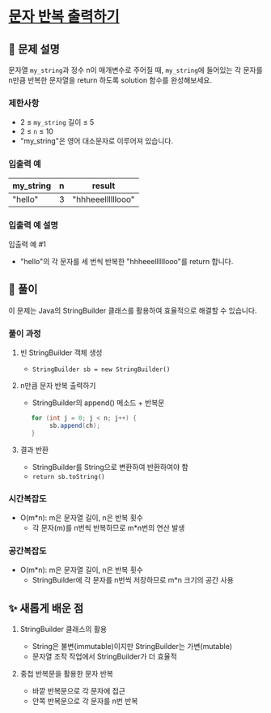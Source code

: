 # [문자 반복 출력하기](https://school.programmers.co.kr/learn/courses/30/lessons/120825)

## 📌 문제 설명
문자열 `my_string`과 정수 n이 매개변수로 주어질 때, `my_string`에 들어있는 각 문자를 n만큼 반복한 문자열을 return 하도록 solution 함수를 완성해보세요.

### 제한사항

- 2 ≤ `my_string` 길이 ≤ 5
- 2 ≤ `n` ≤ 10
- "my_string"은 영어 대소문자로 이루어져 있습니다.

### 입출력 예
| my_string | n | result            |
|-----------|---|-------------------|
| "hello"   | 3 | "hhheeellllllooo" |

### 입출력 예 설명
입출력 예 #1
- "hello"의 각 문자를 세 번씩 반복한 "hhheeellllllooo"를 return 합니다.

## 🧰 풀이
이 문제는 Java의 StringBuilder 클래스를 활용하여 효율적으로 해결할 수 있습니다.

### 풀이 과정
1. 빈 StringBuilder 객체 생성
    - `StringBuilder sb = new StringBuilder()`


2. n만큼 문자 반복 출력하기
    - StringBuilder의 append() 메소드 + 반복문
   ```java
      for (int j = 0; j < n; j++) {
           sb.append(ch);
      }
   ```


3. 결과 반환
    - StringBuilder를 String으로 변환하여 반환하여야 함
    - `return sb.toString()`

### 시간복잡도
- O(m*n): m은 문자열 길이, n은 반복 횟수
   - 각 문자(m)를 n번씩 반복하므로 m*n번의 연산 발생

### 공간복잡도
- O(m*n): m은 문자열 길이, n은 반복 횟수
   - StringBuilder에 각 문자를 n번씩 저장하므로 m*n 크기의 공간 사용

## ✨ 새롭게 배운 점
1. StringBuilder 클래스의 활용
   - String은 불변(immutable)이지만 StringBuilder는 가변(mutable)
   - 문자열 조작 작업에서 StringBuilder가 더 효율적


2. 중첩 반복문을 활용한 문자 반복
   - 바깥 반복문으로 각 문자에 접근
   - 안쪽 반복문으로 각 문자를 n번 반복